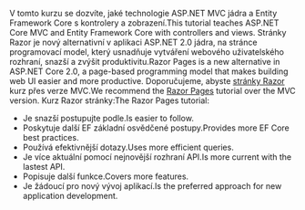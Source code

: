 <span data-ttu-id="9d142-101">V tomto kurzu se dozvíte, jaké technologie ASP.NET MVC jádra a Entity Framework Core s kontrolery a zobrazení.</span><span class="sxs-lookup"><span data-stu-id="9d142-101">This tutorial teaches ASP.NET Core MVC and Entity Framework Core with controllers and views.</span></span> <span data-ttu-id="9d142-102">Stránky Razor je nový alternativní v aplikaci ASP.NET 2.0 jádra, na stránce programovací model, který usnadňuje vytváření webového uživatelského rozhraní, snazší a zvýšit produktivitu.</span><span class="sxs-lookup"><span data-stu-id="9d142-102">Razor Pages is a new alternative in ASP.NET Core 2.0, a page-based programming model that makes building web UI easier and more productive.</span></span> <span data-ttu-id="9d142-103">Doporučujeme, abyste [stránky Razor](xref:data/ef-rp/intro) kurz přes verze MVC.</span><span class="sxs-lookup"><span data-stu-id="9d142-103">We recommend the [Razor Pages](xref:data/ef-rp/intro) tutorial over the MVC version.</span></span> <span data-ttu-id="9d142-104">Kurz Razor stránky:</span><span class="sxs-lookup"><span data-stu-id="9d142-104">The Razor Pages tutorial:</span></span>

* <span data-ttu-id="9d142-105">Je snazší postupujte podle.</span><span class="sxs-lookup"><span data-stu-id="9d142-105">Is easier to follow.</span></span>
* <span data-ttu-id="9d142-106">Poskytuje další EF základní osvědčené postupy.</span><span class="sxs-lookup"><span data-stu-id="9d142-106">Provides more EF Core best practices.</span></span>
* <span data-ttu-id="9d142-107">Používá efektivnější dotazy.</span><span class="sxs-lookup"><span data-stu-id="9d142-107">Uses more efficient queries.</span></span>
* <span data-ttu-id="9d142-108">Je více aktuální pomocí nejnovější rozhraní API.</span><span class="sxs-lookup"><span data-stu-id="9d142-108">Is more current with the lastest API.</span></span>
* <span data-ttu-id="9d142-109">Popisuje další funkce.</span><span class="sxs-lookup"><span data-stu-id="9d142-109">Covers more features.</span></span>
* <span data-ttu-id="9d142-110">Je žádoucí pro nový vývoj aplikací.</span><span class="sxs-lookup"><span data-stu-id="9d142-110">Is the preferred approach for new application development.</span></span>